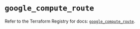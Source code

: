 # `google_compute_route`

Refer to the Terraform Registry for docs: [`google_compute_route`](https://registry.terraform.io/providers/hashicorp/google-beta/6.43.0/docs/resources/google_compute_route).

